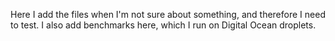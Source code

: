 Here I add the files when I'm not sure about something, and therefore I need to test. I also add benchmarks here, which I run on Digital Ocean droplets.
